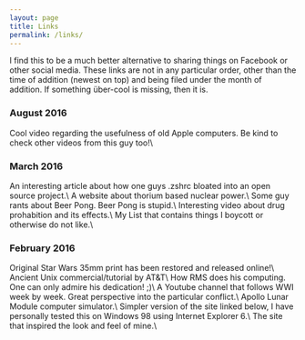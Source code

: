 ```yaml
---
layout: page
title: Links
permalink: /links/
---
```


I find this to be a much better alternative to sharing things on Facebook or other social media. These links are not in any particular order, other than the time of addition (newest on top) and being filed under the month of addition. If something über-cool is missing, then it is. 

### August 2016 
Cool video regarding the usefulness of old Apple computers. Be kind to check other videos from this guy too!\\


### March 2016 
An interesting article about how one guys .zshrc bloated into an open source project.\\
A website about thorium based nuclear power.\\
Some guy rants about Beer Pong. Beer Pong is stupid.\\
Interesting video about drug prohabition and its effects.\\
My List that contains things I boycott or otherwise do not like.\\


### February 2016 
Original Star Wars 35mm print has been restored and released online!\\
Ancient Unix commercial/tutorial by AT&T\\
How RMS does his computing. One can only admire his dedication! ;)\\
A Youtube channel that follows WWI week by week. Great perspective into the particular conflict.\\
Apollo Lunar Module computer simulator.\\
Simpler version of the site linked below, I have personally tested this on Windows 98 using Internet Explorer 6.\\
The site that inspired the look and feel of mine.\\

